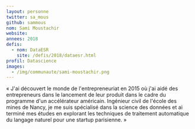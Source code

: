 ```yaml
---
layout: personne
twitter: sa_mous
github: sammous
nom: Sami Moustachir
website:
annees: 2018
defis: 
  - nom: DataESR
    site: /defis/2018/dataesr.html
profil: Datascience
images:
  - /img/communaute/sami-moustachir.png
---
```


« J'ai découvert le monde de l'entrepreneuriat en 2015 où j'ai aidé des
entrepreneurs dans le lancement de leur produit dans le cadre du
programme d'un accélérateur américain. Ingénieur civil de l'école des
mines de Nancy, je me suis spécialisé dans la science des données et ai
terminé mes études en explorant les techniques de traitement automatique 
du langage naturel pour une startup parisienne. »
